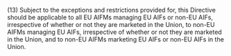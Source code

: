 (13) Subject to the exceptions and restrictions provided for, this Directive should be applicable to all EU AIFMs managing EU AIFs or non-EU AIFs, irrespective of whether or not they are marketed in the Union, to non-EU AIFMs managing EU AIFs, irrespective of whether or not they are marketed in the Union, and to non-EU AIFMs marketing EU AIFs or non-EU AIFs in the Union.